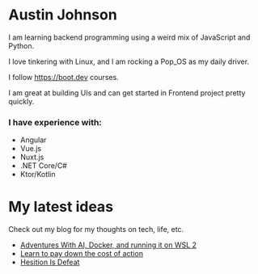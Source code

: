 # Austin Johnson

I am learning backend programming using a weird mix of JavaScript and Python. 

I love tinkering with Linux, and I am rocking a Pop_OS as my daily driver. 

I follow https://boot.dev courses.

I am great at building UIs and can get started in Frontend project pretty quickly.

### I have experience with:
 - Angular
 - Vue.js
 - Nuxt.js
 - .NET Core/C#
 - Ktor/Kotlin 

# My latest ideas 
Check out my blog for my thoughts on tech, life, etc. 

<!-- BLOG-POST-LIST:START -->
- [Adventures With AI, Docker, and running it on WSL 2](https://www.theaustinjohnson.com/posts/adventures-with-ai-docker-wsl/)
- [Learn to pay down the cost of action](https://www.theaustinjohnson.com/posts/pay-cost-of-action/)
- [Hesition Is Defeat](https://www.theaustinjohnson.com/posts/hesition-is-defeat/)
<!-- BLOG-POST-LIST:END -->
